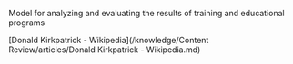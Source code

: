 Model for analyzing and evaluating the results of training and educational programs

[Donald Kirkpatrick - Wikipedia](/knowledge/Content Review/articles/Donald Kirkpatrick - Wikipedia.md)